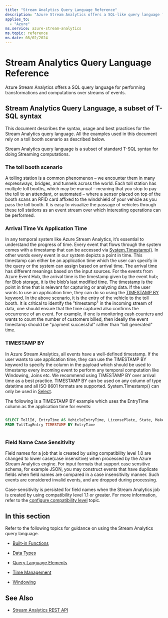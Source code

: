 ```yaml
---
title: "Stream Analytics Query Language Reference"
description: "Azure Stream Analytics offers a SQL-like query language for performing transformations and computations over streams of events."
applies_to: 
  - "Azure"
ms.service: azure-stream-analytics
ms.topic: reference
ms.date: 08/02/2024
---
```

# Stream Analytics Query Language Reference
  Azure Stream Analytics offers a SQL query language for performing transformations and computations over streams of events.  
  
## Stream Analytics Query Language, a subset of T-SQL syntax  
 This document describes the syntax, usage and best practices for the Stream Analytics query language. All the examples used in this document rely on a toll booth scenario as described below.  
  
 Stream Analytics query language is a subset of standard T-SQL syntax for doing Streaming computations.  
  
### The toll booth scenario  
 A tolling station is a common phenomenon – we encounter them in many expressways, bridges, and tunnels across the world. Each toll station has multiple toll booths, which may be manual – meaning that you stop to pay the toll to an attendant, or automated – where a sensor placed on top of the booth scans an RFID card affixed to the windshield of your vehicle as you pass the toll booth. It is easy to visualize the passage of vehicles through these toll stations as an event stream over which interesting operations can be performed.  
  
### Arrival Time Vs Application Time  
 In any temporal system like Azure Stream Analytics, it’s essential to understand the progress of time. Every event that flows through the system comes with a timestamp that can be accessed via [System.Timestamp()](system-timestamp-stream-analytics.md). In other words every event in our system depicts a point in time. This timestamp can either be an application time which the user can specify in the query or the system can assign based on arrival time. The arrival time has different meanings based on the input sources.  For the events from Azure Event Hub, the arrival time is the timestamp given by the event hub; for Blob storage, it is the blob’s last modified time. The timestamp is the point in time that is relevant for capturing or analyzing data. If the user wants to use an application time, they can do so using the [TIMESTAMP BY](timestamp-by-azure-stream-analytics.md) keyword. In the above scenario, it is the entry of the vehicle to the toll booth. It is critical to identify the "timestamp" in the incoming stream of data, one should ensure that the time captured also confirms the occurrence of an event. For example, if one is monitoring cash counters and wants to count the number of customers billed, then ideally the event timestamp should be "payment successful" rather than "bill generated" time.  
  
### TIMESTAMP BY  
 In Azure Stream Analytics, all events have a well-defined timestamp. If the user wants to use application time, they can use the TIMESTAMP BY keyword to specify the column in the payload which should be used to timestamp every incoming event to perform any temporal computation like Windowing, Joins etc.  We recommend using TIMESTAMP BY over arrival time as a best practice.  TIMESTAMP BY can be used on any column of type datetime and all ISO 8601 formats are supported. System.Timestamp() can only be used in [Select](select-azure-stream-analytics.md).  
  
 The following is a TIMESTAMP BY example which uses the EntryTime column as the application time for events:  
  
```SQL  
  
SELECT TollId, EntryTime AS VehicleEntryTime, LicensePlate, State, Make, Model, VehicleType, VehicleWeight, Toll, Tag   
FROM TollTagEntry TIMESTAMP BY EntryTime  
  
```  
  
### Field Name Case Sensitivity  
 Field names for a job that is created by using compatibility level 1.0 are changed to lower case(case insensitive) when processed by the Azure Stream Analytics engine. For input formats that support case sensitive schema, for example JSON, you may construct events that have duplicate fields when field names are compared in a case insensitivity manner. Such events are considered invalid events, and are dropped during processing.  

  Case-sensitivity is persisted for field names when the Stream Analytics job is created by using compatibility level 1.1 or greater. For more information, refer to the [configure compatibility level](/azure/stream-analytics/stream-analytics-compatibility-level) topic.

 
## In this section  
 Refer to the following topics for guidance on using the Stream Analytics query language.  
  
-   [Built-in Functions](built-in-functions-azure-stream-analytics.md)  
  
-   [Data Types](data-types-azure-stream-analytics.md)  
  
-   [Query Language Elements](query-language-elements-azure-stream-analytics.md)  
  
-   [Time Management](time-management-azure-stream-analytics.md)  
  
-   [Windowing](windowing-azure-stream-analytics.md)  
  
## See Also  
  
-   [Stream Analytics REST API](https://msdn.microsoft.com/library/71a66e31-dfa5-48a7-8771-192f1490c205)  
  
  
